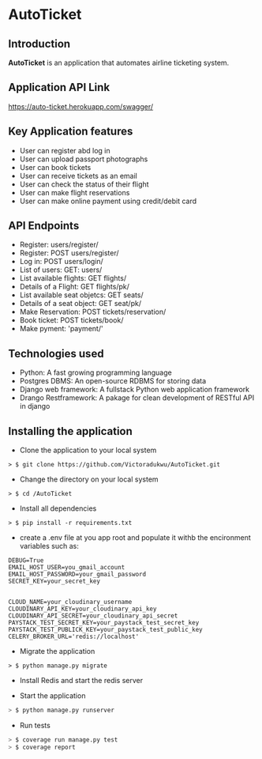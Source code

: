 # AutoTicket

## Introduction
**AutoTicket** is an application that automates airline ticketing system.
## __Application API Link__
https://auto-ticket.herokuapp.com/swagger/

## Key Application features  
* User can register abd log in
* User can upload passport photographs
* User can book tickets
* User can receive tickets as an email
* User can check the status of their flight
* User can make flight reservations
* User can make online payment using credit/debit card

## API Endpoints 
* Register: users/register/
* Register: POST users/register/
* Log in: POST users/login/
* List of users: GET: users/
* List available flights: GET flights/
* Details of a Flight: GET flights/pk/
* List available seat objetcs: GET seats/
* Details of a seat object: GET seat/pk/
* Make Reservation: POST tickets/reservation/
* Book ticket: POST tickets/book/
* Make pyment: 'payment/'

## Technologies used
* Python: A fast growing programming language
* Postgres DBMS: An open-source RDBMS for storing data
* Django web framework: A fullstack Python web application framework
* Drango Restframework: A pakage for clean development of RESTful API in django


## Installing the application 

* Clone the application to your local system
```Sh
> $ git clone https://github.com/Victoradukwu/AutoTicket.git
```
* Change the directory on your local system
```Sh
> $ cd /AutoTicket
```
* Install all dependencies
```Sh
> $ pip install -r requirements.txt
```
* create a .env file at you app root and populate it withb the encironment variables such as:
```Sh
DEBUG=True
EMAIL_HOST_USER=you_gmail_account
EMAIL_HOST_PASSWORD=your_gmail_password
SECRET_KEY=your_secret_key


CLOUD_NAME=your_cloudinary_username
CLOUDINARY_API_KEY=your_cloudinary_api_key
CLOUDINARY_API_SECRET=your_cloudinary_api_secret
PAYSTACK_TEST_SECRET_KEY=your_paystack_test_secret_key
PAYSTACK_TEST_PUBLICK_KEY=your_paystack_test_public_key
CELERY_BROKER_URL='redis://localhost'
```

* Migrate the application
```Sh
> $ python manage.py migrate
```
* Install Redis and start the redis server

* Start the application
```sh
> $ python manage.py runserver
```
* Run tests
```sh
> $ coverage run manage.py test
> $ coverage report
```

